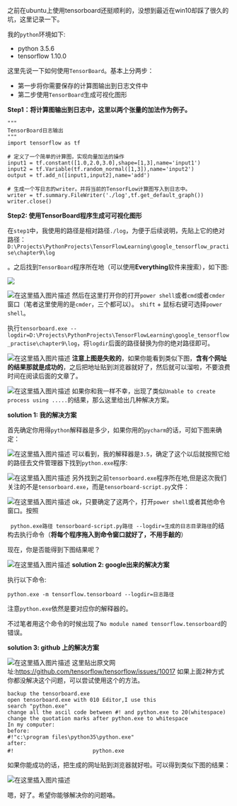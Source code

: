 
之前在ubuntu上使用tensorboard还挺顺利的，没想到最近在win10却踩了很久的坑，这里记录一下。

<!-- more -->

我的`python`环境如下:

- python 3.5.6
- tensorflow 1.10.0



这里先说一下如何使用`TensorBoard`。基本上分两步：
- 第一步将你需要保存的计算图输出到日志文件中
-  第二步使用`TensorBoard`生成可视化图形

**Step1：将计算图输出到日志中，这里以两个张量的加法作为例子。**

```
"""
TensorBoard日志输出
"""
import tensorflow as tf

# 定义了一个简单的计算图，实现向量加法的操作
input1 = tf.constant([1.0,2.0,3.0],shape=[1,3],name='input1')
input2 = tf.Variable(tf.random_normal([1,3]),name='input2')
output = tf.add_n([input1,input2],name='add')

# 生成一个写日志的writer。并将当前的TensorFLow计算图写入到日志中。
writer = tf.summary.FileWriter('./log',tf.get_default_graph())
writer.close()
```

**Step2: 使用TensorBoard程序生成可可视化图形**

在`step1`中，我使用的路径是相对路径`./log`，为便于后续说明，先贴上它的绝对路径：`D:\Projects\PythonProjects\TensorFlowLearning\google_tensorflow_practise\chapter9\log`

。之后找到`TensorBoard`程序所在地（可以使用**Everything**软件来搜索），如下图:

![](https://pic.superbed.cn/item/5cfbb5ea451253d178d9d42b.png)

![在这里插入图片描述](https://pic.superbed.cn/item/5cfbb790451253d178d9ec24.png)
然后在这里打开你的打开`power shell`或者`cmd`或者`cmder`窗口（笔者这里使用的是`cmder`，三个都可以）。
`shift` + 鼠标右键可选择`power shell`。

执行`tensorboard.exe --logdir=D:\Projects\PythonProjects\TensorFlowLearning\google_tensorflow_practise\chapter9\log`，将`logdir`后面的路径替换为你的绝对路径即可。

![在这里插入图片描述](https://pic.superbed.cn/item/5cfbb7a0451253d178d9ed2b.png)
**注意上图是失败的**，如果你能看到类似下图，**含有个网址的结果那就是成功的**，之后把地址贴到浏览器就好了，然后就可以溜啦，不要浪费时间在阅读后面的文章了。

![在这里插入图片描述](https://pic.superbed.cn/item/5cfbb7a9451253d178d9edd8.png)
如果你和我一样不幸，出现了类似`Unable to create process using .....`的结果，那么这里给出几种解决方案。

**solution 1: 我的解决方案**

首先确定你用得`python`解释器是多少，如果你用的`pycharm`的话，可如下图来确定：

![在这里插入图片描述](https://pic.superbed.cn/item/5cfbb7a9451253d178d9edd8.png)
可以看到，我的解释器是`3.5`，确定了这个以后就按照它给的路径去文件管理器下找到`python.exe`程序:

![在这里插入图片描述](https://pic.superbed.cn/item/5cfbb7b2451253d178d9ee5b.png)
另外找到之前`tensorboard.exe`程序所在地,但是这次我们关注的不是`tensorboard.exe`，而是`tensorboard-script.py`文件：

![在这里插入图片描述](https://pic.superbed.cn/item/5cfbb7c4451253d178d9ef65.png)
ok，只要确定了这两个，打开`power shell`或者其他命令窗口。按照

` python.exe路径 tensorboard-script.py路径 --logdir=生成的日志目录路径`的结构去执行命令（**将每个程序拖入到命令窗口就好了，不用手敲的**）

现在，你是否能得到下图结果呢？

![在这里插入图片描述](https://pic2.superbed.cn/item/5cfbb7d2451253d178d9f05e.png)
**solution 2: google出来的解决方案**

执行以下命令:

`python.exe -m tensorflow.tensorboard --logdir=日志路径`

注意`python.exe`依然是要对应你的解释器的。

不过笔者用这个命令的时候出现了`No module named tensorflow.tensorboard`的错误。

**solution 3: github 上的解决方案**

![在这里插入图片描述](https://pic.superbed.cn/item/5cfbb7da451253d178d9f0e1.png)
这里贴出原文网址:https://github.com/tensorflow/tensorflow/issues/10017
如果上面2种方式你都没解决这个问题，可以尝试使用这个的方法。

```
backup the tensorboard.exe
open tensorboard.exe with 010 Editor,I use this
search "python.exe"
change all the ascil code between #! and python.exe to 20(whitespace)
change the quotation marks after python.exe to whitespace
In my computer:
before:
#!"c:\program files\python35\python.exe"
after:
#!　　　　　　　　　　　　　　　python.exe
```



如果你能成功的话，把生成的网址贴到浏览器就好啦。可以得到类似下图的结果：

![在这里插入图片描述](https://pic.superbed.cn/item/5cfbb7ef451253d178d9f258.png)


嗯，好了。希望你能够解决你的问题咯。

